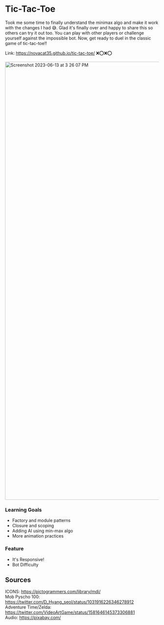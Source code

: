 # Tic-Tac-Toe
Took me some time to finally understand the minimax algo and make it work with the changes I had 😅. Glad it's finally over and happy to share this so others can try it out too. You can play with other players or challenge yourself against the impossible bot. Now, get ready to duel in the classic game of tic-tac-toe!!

Link: https://novacat35.github.io/tic-tac-toe/ ❌⭕❌⭕

<img width="1434" alt="Screenshot 2023-06-13 at 3 26 07 PM" src="https://github.com/NovaCat35/tic-tac-toe/assets/54908064/2af57247-8935-42e0-8ee0-a3f21080b7a0">

### Learning Goals
- Factory and module patterns
- Closure and scoping
- Adding AI using min-max algo
- More animation practices

### Feature
- It's Responsive!
- Bot Difficulty

## Sources
ICONS: https://pictogrammers.com/library/mdi/ <br>
Mob Pyscho 100: https://twitter.com/D_Hyang_seol/status/1031916226346278912 <br>
Adventure Time/Zelda: https://twitter.com/VideoArtGame/status/1581646145373306881 <br>
Audio: https://pixabay.com/

